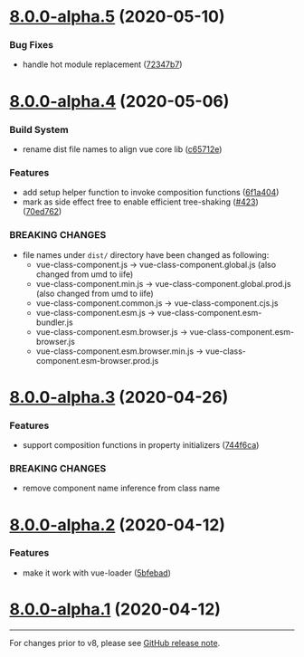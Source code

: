 # [8.0.0-alpha.5](https://github.com/vuejs/vue-class-component/compare/v8.0.0-alpha.4...v8.0.0-alpha.5) (2020-05-10)


### Bug Fixes

* handle hot module replacement ([72347b7](https://github.com/vuejs/vue-class-component/commit/72347b7b37b6e0099eaf8c46922ab1f91f061dc5))



# [8.0.0-alpha.4](https://github.com/vuejs/vue-class-component/compare/v8.0.0-alpha.3...v8.0.0-alpha.4) (2020-05-06)


### Build System

* rename dist file names to align vue core lib ([c65712e](https://github.com/vuejs/vue-class-component/commit/c65712eb85f03fab8ddfba622f6262d1c01c8670))


### Features

* add setup helper function to invoke composition functions ([6f1a404](https://github.com/vuejs/vue-class-component/commit/6f1a40449d51e7ec8225e49d0ddfcb6763477915))
* mark as side effect free to enable efficient tree-shaking ([#423](https://github.com/vuejs/vue-class-component/issues/423)) ([70ed762](https://github.com/vuejs/vue-class-component/commit/70ed762449d18c5f9d66a8141ab8691f7bfba5ec))


### BREAKING CHANGES

* file names under `dist/` directory have been changed as following:
  * vue-class-component.js -> vue-class-component.global.js (also changed from umd to iife)
  * vue-class-component.min.js -> vue-class-component.global.prod.js (also changed from umd to iife)
  * vue-class-component.common.js -> vue-class-component.cjs.js
  * vue-class-component.esm.js -> vue-class-component.esm-bundler.js
  * vue-class-component.esm.browser.js -> vue-class-component.esm-browser.js
  * vue-class-component.esm.browser.min.js -> vue-class-component.esm-browser.prod.js



# [8.0.0-alpha.3](https://github.com/vuejs/vue-class-component/compare/v8.0.0-alpha.2...v8.0.0-alpha.3) (2020-04-26)


### Features

* support composition functions in property initializers ([744f6ca](https://github.com/vuejs/vue-class-component/commit/744f6ca0328a02e0a2f5368cf5830ad8922b9e5f))


### BREAKING CHANGES

* remove component name inference from class name



# [8.0.0-alpha.2](https://github.com/vuejs/vue-class-component/compare/v8.0.0-alpha.1...v8.0.0-alpha.2) (2020-04-12)


### Features

* make it work with vue-loader ([5bfebad](https://github.com/vuejs/vue-class-component/commit/5bfebad9af02f81a3076b49e8616c1481dc7cce5))



# [8.0.0-alpha.1](https://github.com/vuejs/vue-class-component/compare/v7.2.3...v8.0.0-alpha.1) (2020-04-12)

---

For changes prior to v8, please see [GitHub release note](https://github.com/vuejs/vue-class-component/releases).
